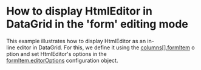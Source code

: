 # How to display HtmlEditor in DataGrid in the 'form' editing mode

This example illustrates how to display HtmlEditor as an in-line editor in DataGrid. For this, we define it using the [columns[].formItem](https://js.devexpress.com/Documentation/ApiReference/UI_Widgets/dxDataGrid/Configuration/columns/#formItem) option and set HtmlEditor's options in the [formItem.editorOptions](https://js.devexpress.com/Documentation/ApiReference/UI_Widgets/dxForm/Item_Types/SimpleItem/#editorOptions) configuration object.
